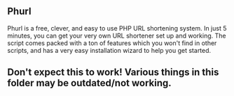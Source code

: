 ## Phurl
Phurl is a free, clever, and easy to use PHP URL shortening system. In just 5 minutes, you can get your very own URL shortener set up and working. The script comes packed with a ton of features which you won't find in other scripts, and has a very easy installation wizard to help you get started.

## Don't expect this to work! Various things in this folder may be outdated/not working.